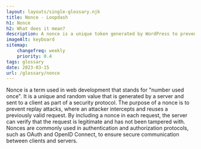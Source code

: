 ```yaml
--- 
layout: layouts/single-glossary.njk
title: Nonce - Loopdash
h1: Nonce
h2: What does it mean?
description: A nonce is a unique token generated by WordPress to prevent unauthorized access to specific actions or forms.
imageAlt: keyboard
sitemap:
	changefreq: weekly
	priority: 0.4
tags: glossary
date: 2023-03-15
url: /glossary/nonce
---
```


Nonce is a term used in web development that stands for "number used once". It is a unique and random value that is generated by a server and sent to a client as part of a security protocol. The purpose of a nonce is to prevent replay attacks, where an attacker intercepts and reuses a previously valid request. By including a nonce in each request, the server can verify that the request is legitimate and has not been tampered with. Nonces are commonly used in authentication and authorization protocols, such as OAuth and OpenID Connect, to ensure secure communication between clients and servers.
